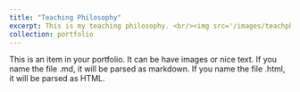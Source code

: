 ```yaml
---
title: "Teaching Philosophy"
excerpt: This is my teaching philosophy. <br/><img src='/images/teachph1.png'>"
collection: portfolio
---
```


This is an item in your portfolio. It can be have images or nice text. If you name the file .md, it will be parsed as markdown. If you name the file .html, it will be parsed as HTML. 
